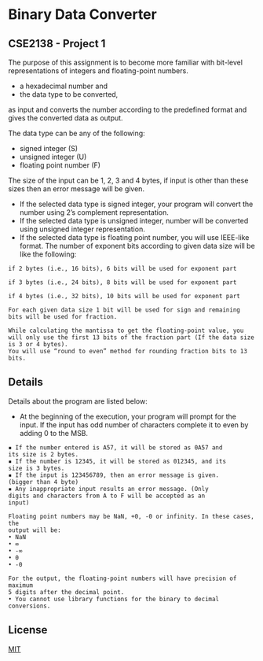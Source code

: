 # Binary Data Converter
## CSE2138 - Project 1

The purpose of this assignment is to become more familiar with bit-level
representations of integers and floating-point numbers. 
* a hexadecimal number and
* the data type to be converted, 

as input and converts the number according to the predefined format and gives
the converted data as output.

The data type can be any of the following:
* signed integer (S)
* unsigned integer (U)
* floating point number (F)

The size of the input can be 1, 2, 3 and 4 bytes, if input is other than these
sizes then an error message will be given.

* If the selected data type is signed integer, your program will convert the
number using 2’s complement representation.
* If the selected data type is unsigned integer, number will be converted using
unsigned integer representation.
* If the selected data type is floating point number, you will use IEEE-like
format. The number of exponent bits according to given data size will be like
the following:
``` if 1 byte (i.e., 8 bits), 4 bits will be used for exponent part
if 2 bytes (i.e., 16 bits), 6 bits will be used for exponent part

if 3 bytes (i.e., 24 bits), 8 bits will be used for exponent part

if 4 bytes (i.e., 32 bits), 10 bits will be used for exponent part

For each given data size 1 bit will be used for sign and remaining bits will be used for fraction.

While calculating the mantissa to get the floating-point value, you will only use the first 13 bits of the fraction part (If the data size is 3 or 4 bytes).
You will use “round to even” method for rounding fraction bits to 13 bits.
```

## Details

Details about the program are listed below:
* At the beginning of the execution, your program will prompt for the input.
If the input has odd number of characters complete it to even by adding
0 to the MSB.
```
▪ If the number entered is A57, it will be stored as 0A57 and
its size is 2 bytes.
▪ If the number is 12345, it will be stored as 012345, and its
size is 3 bytes.
▪ If the input is 123456789, then an error message is given.
(bigger than 4 byte)
▪ Any inappropriate input results an error message. (Only
digits and characters from A to F will be accepted as an
input)

Floating point numbers may be NaN, +0, -0 or infinity. In these cases, the
output will be:
• NaN
• ∞
• -∞
• 0
• -0

For the output, the floating-point numbers will have precision of maximum
5 digits after the decimal point.
• You cannot use library functions for the binary to decimal conversions.
```

## License
[MIT](https://github.com/samuhay/Phython-Binary-Data-Converter/blob/main/LICENSE)

